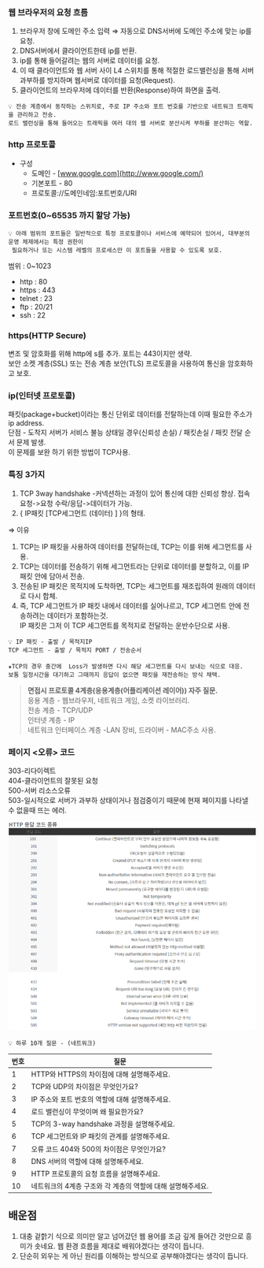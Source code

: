 ### 웹 브라우저의 요청 흐름

1. 브라우저 창에 도메인 주소 입력 ⇒ 자동으로 DNS서버에 도메인 주소에 맞는 ip를 요청.
2. DNS서버에서 클라이언트한테 ip를 반환.
3. ip를 통해 들어갈려는 웹의 서버로 데이터를 요청.
4. 이 때 클라이언트와 웹 서버 사이 L4 스위치를 통해 적절한 로드밸런싱을 통해 서버 과부하를 방지하며 웹서버로 데이터를 요청(Request).
5. 클라이언트의 브라우저에 데이터를 반환(Response)하여 화면을 출력.
```
💡 전송 계층에서 동작하는 스위치로, 주로 IP 주소와 포트 번호를 기반으로 네트워크 트래픽을 관리하고 전송.
로드 밸런싱을 통해 들어오는 트래픽을 여러 대의 웹 서버로 분산시켜 부하를 분산하는 역할.
```


### http 프로토콜

- 구성
    - 도메인 - [www.google.com](http://www.google.com/)
    - 기본포트 - 80
    - 프로토콜://도메인네임:포트번호/URI

### 포트번호(0~65535 까지 할당 가능)
```
💡 아래 범위의 포트들은 일반적으로 특정 프로토콜이나 서비스에 예약되어 있어서, 대부분의 운영 체제에서는 특정 권한이
 필요하거나 또는 시스템 레벨의 프로세스만 이 포트들을 사용할 수 있도록 보호.
```
범위 : 0~1023
- http : 80
- https : 443
- telnet : 23
- ftp : 20/21
- ssh : 22

### https(HTTP Secure)

변조 및 암호화를 위해 http에 s를 추가. 포트는 443이지만 생략.<br>
보안 소켓 계층(SSL) 또는 전송 계층 보안(TLS) 프로토콜을 사용하여 통신을 암호화하고 보호.

### ip(인터넷 프로토콜)

패킷(package+bucket)이라는 통신 단위로 데이터를 전탈하는데 이때 필요한 주소가 ip address.<br>
단점 - 도착지 서버가 서비스 불능 상태일 경우(신뢰성 손실) / 패킷손실 / 패킷 전달 순서 문제 발생.<br>
이 문제를 보완 하기 위한 방법이 TCP사용.

### 특징 3가지

1. TCP 3way handshake -커넥션하는 과정이 있어 통신에 대한 신뢰성 향상.
   접속 요청->요청 수락/응답->데이터가 가능.
2. { IP패킷 [TCP세그먼트 (데이터) ] }의 형태.

⇒ 이유

1. TCP는 IP 패킷을 사용하여 데이터를 전달하는데, TCP는 이를 위해 세그먼트를 사용.
2. TCP는 데이터를 전송하기 위해 세그먼트라는 단위로 데이터를 분할하고, 이를 IP 패킷 안에 담아서 전송.
3. 전송된 IP 패킷은 목적지에 도착하면, TCP는 세그먼트를 재조립하여 원래의 데이터로 다시 합체.
4. 즉, TCP 세그먼트가 IP 패킷 내에서 데이터를 실어나르고, TCP 세그먼트 안에 전송하려는 데이터가 포함하는것.<br>
IP 패킷은 그저 이 TCP 세그먼트를 목적지로 전달하는 운반수단으로 사용.
```
💡 IP 패킷 - 출발 / 목적지IP
TCP 세그먼트 - 출발 / 목적지 PORT / 전송순서

★TCP의 경우 중간에  Loss가 발생하면 다시 해당 세그먼트를 다시 보내는 식으로 대응.
보통 일정시간을 대기하고 그때까지 응답이 없으면 패킷을 재전송하는 방식 채택.
```

> **면접시 프로토콜 4계층(응용계층(어플리케이션 레이어)) 자주 질문.**<br>
응용 계층 - 웹브라우저, 네트워크 게임, 소켓 라이브러리.<br>
전송 계층 - TCP/UDP<br>
인터넷 계층 - IP<br>
네트워크 인터페이스 계층 -LAN 장비, 드라이버 - MAC주소 사용.
>

### 페이지 <오류> 코드

303-리다이렉트<br>
404-클라이언트의 잘못된 요청<br>
500-서버 리소스오류<br>
503-일시적으로 서버가 과부하 상태이거나 점검중이기 때문에 현재 페이지를 나타낼 수 없을때 뜨는 에러.

![Untitled](document/K-Digital(est)/01/html_error_code.png)

```
💡 하루 10개 질문 - (네트워크)
```

| 번호 | 질문 |
| --- | --- |
| 1 | HTTP와 HTTPS의 차이점에 대해 설명해주세요. |
| 2 | TCP와 UDP의 차이점은 무엇인가요? |
| 3 | IP 주소와 포트 번호의 역할에 대해 설명해주세요. |
| 4 | 로드 밸런싱이 무엇이며 왜 필요한가요? |
| 5 | TCP의 3-way handshake 과정을 설명해주세요. |
| 6 | TCP 세그먼트와 IP 패킷의 관계를 설명해주세요. |
| 7 | 오류 코드 404와 500의 차이점은 무엇인가요? |
| 8 | DNS 서버의 역할에 대해 설명해주세요. |
| 9 | HTTP 프로토콜의 요청 흐름을 설명해주세요. |
| 10 | 네트워크의 4계층 구조와 각 계층의 역할에 대해 설명해주세요. |

## 배운점

1. 대충 겉핡기 식으로 의미만 알고 넘어갔던 웹 용어를 조금 깊게 들어간 것만으로 흥미가 솟네요. 웹 환경 흐름을 제대로 배워야겠다는 생각이 듭니다.
2. 단순히 외우는 게 아닌 원리를 이해하는 방식으로 공부해야겠다는 생각이 듭니다.
